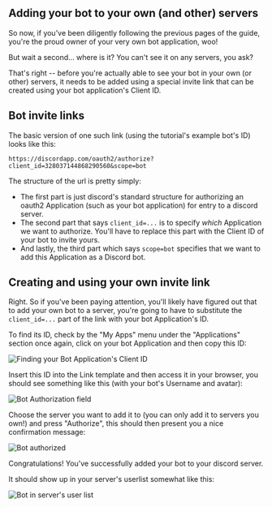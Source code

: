 ## Adding your bot to your own (and other) servers

So now, if you've been diligently following the previous pages of the guide, you're the proud owner of your very own bot application, woo!

But wait a second... where is it? You can't see it on any servers, you ask?

That's right -- before you're actually able to see your bot in your own (or other) servers, it needs to be added using a special invite link that can be created using your bot application's Client ID.

## Bot invite links

The basic version of one such link (using the tutorial's example bot's ID) looks like this:

`https://discordapp.com/oauth2/authorize?client_id=328037144868290560&scope=bot`

The structure of the url is pretty simply:

- The first part is just discord's standard structure for authorizing an oauth2 Application (such as your bot application) for entry to a discord server.
- The second part that says ``client_id=...`` is to specify _which_ Application we want to authorize. You'll have to replace this part with the Client ID of your bot to invite yours. 
- And lastly, the third part which says ``scope=bot`` specifies that we want to add this Application as a Discord bot.

## Creating and using your own invite link

Right. So if you've been paying attention, you'll likely have figured out that to add your own bot to a server, you're going to have to substitute the ``client_id=...`` part of the link with your bot Application's ID.

To find its ID, check by the "My Apps" menu under the "Applications" section once again, click on your bot Application and then copy this ID:

![Finding your Bot Application's Client ID](http://i.imgur.com/U6mlQGm.png)

Insert this ID into the Link template and then access it in your browser, you should see something like this (with your bot's Username and avatar):

![Bot Authorization field](https://i.imgur.com/A8l70bj.png)

Choose the server you want to add it to (you can only add it to servers you own!) and press "Authorize", this should then present you a nice confirmation message:

![Bot authorized](https://i.imgur.com/BAUsjyg.png)

Congratulations! You've successfully added your bot to your discord server. 

It should show up in your server's userlist somewhat like this:

![Bot in server's user list](https://i.imgur.com/6qTlDW0.png)